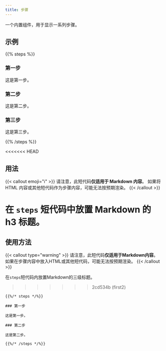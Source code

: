 ```yaml
---
title: 步骤
---
```


一个内置组件，用于显示一系列步骤。

## 示例

{{% steps %}}

### 第一步

这是第一步。

### 第二步

这是第二步。

### 第三步

这是第三步。

{{% /steps %}}


<<<<<<< HEAD
## 用法

{{< callout emoji="ℹ️" >}}
  请注意，此短代码**仅适用于 Markdown 内容**。
  如果将 HTML 内容或其他短代码作为步骤内容，可能无法按预期渲染。
{{< /callout >}}

在 `steps` 短代码中放置 Markdown 的 h3 标题。
=======
## 使用方法

{{< callout type="warning" >}}
  请注意，此短代码**仅适用于Markdown内容**。
  如果在步骤内容中放入HTML或其他短代码，可能无法按预期渲染。
{{< /callout >}}

在`steps`短代码内放置Markdown的三级标题。
>>>>>>> 2cd534b (first2)

```
{{%/* steps */%}}

### 第一步

这是第一步。

### 第二步

这是第二步。

{{%/* /steps */%}}
```